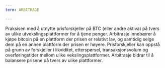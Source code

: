 ```yaml
---
term: ARBITRAGE

---
```

Praksisen med å utnytte prisforskjeller på BTC (eller andre aktiva) på tvers av ulike utvekslingsplattformer for å tjene penger. Arbitrasje innebærer å kjøpe bitcoin på en plattform der prisen er relativt lav, og samtidig selge dem på en annen plattform der prisen er høyere. Prisforskjeller kan oppstå på grunn av forskjeller i likviditet, etterspørsel, transaksjonsvolum og overføringstider mellom ulike vekslingsplattformer. Arbitrasje bidrar til å balansere prisene på tvers av ulike plattformer.